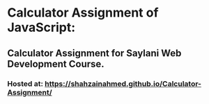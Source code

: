 # Calculator Assignment of JavaScript:
## Calculator Assignment for Saylani Web Development Course. 

### Hosted at: https://shahzainahmed.github.io/Calculator-Assignment/
